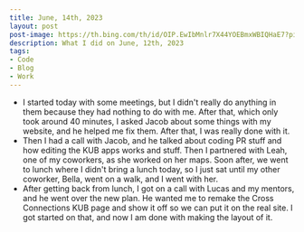 ```yaml
---
title: June, 14th, 2023
layout: post
post-image: https://th.bing.com/th/id/OIP.EwIbMnlr7X44YOEBmxWBIQHaE7?pid=ImgDet&rs=1
description: What I did on June, 12th, 2023
tags:
- Code
- Blog
- Work
---
```


- I started today with some meetings, but I didn't really do anything in them because they had nothing to do with me. After that, which only took around 40 minutes, I asked Jacob about some things with my website, and he helped me fix them. After that, I was really done with it. 
- Then I had a call with Jacob, and he talked about coding PR stuff and how editing the KUB apps works and stuff. Then I partnered with Leah, one of my coworkers, as she worked on her maps. Soon after, we went to lunch where I didn't bring a lunch today, so I just sat until my other coworker, Bella, went on a walk, and I went with her. 
- After getting back from lunch, I got on a call with Lucas and my mentors, and he went over the new plan. He wanted me to remake the Cross Connections KUB page and show it off so we can put it on the real site. I got started on that, and now I am done with making the layout of it.